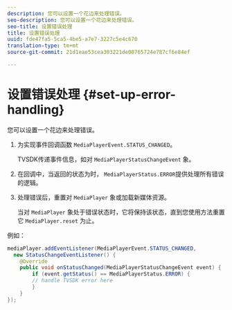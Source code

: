 ```yaml
---
description: 您可以设置一个花边来处理错误。
seo-description: 您可以设置一个花边来处理错误。
seo-title: 设置错误处理
title: 设置错误处理
uuid: fde47fa5-5ca5-4be5-a7e7-3227c5e4c670
translation-type: tm+mt
source-git-commit: 21d1eae53cea303221de00765724e787cf6e84ef

---
```



# 设置错误处理 {#set-up-error-handling}

您可以设置一个花边来处理错误。

1. 为实现事件回调函数 `MediaPlayerEvent.STATUS_CHANGED`。

   TVSDK传递事件信息，如对 `MediaPlayerStatusChangeEvent` 象。
1. 在回调中，当返回的状态为时， `MediaPlayerStatus.ERROR`提供处理所有错误的逻辑。
1. 处理错误后，重置对 `MediaPlayer` 象或加载新媒体资源。

   当对 `MediaPlayer` 象处于错误状态时，它将保持该状态，直到您使用方法重置它 `MediaPlayer.reset` 为止。

<!--<a id="example_E74BB605ED08450295B8902F1E4BB8F5"></a>-->

例如：

```java
mediaPlayer.addEventListener(MediaPlayerEvent.STATUS_CHANGED,  
  new StatusChangeEventListener() { 
    @Override 
    public void onStatusChanged(MediaPlayerStatusChangeEvent event) { 
        if (event.getStatus() == MediaPlayerStatus.ERROR) { 
        // handle TVSDK error here 
        } 
    } 
});
```

